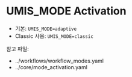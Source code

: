 # UMIS_MODE Activation

- 기본: `UMIS_MODE=adaptive`
- Classic 사용: `UMIS_MODE=classic`

참고 파일:
- ../workflows/workflow_modes.yaml
- ../core/mode_activation.yaml
